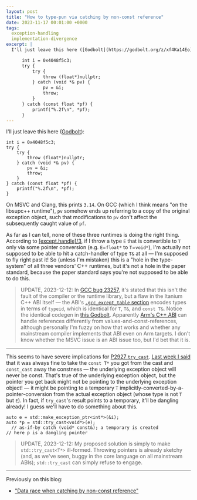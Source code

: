 ```yaml
---
layout: post
title: "How to type-pun via catching by non-const reference"
date: 2023-11-17 00:01:00 +0000
tags:
  exception-handling
  implementation-divergence
excerpt: |
  I'll just leave this here ([Godbolt](https://godbolt.org/z/xf4Ka14Eo)):

      int i = 0x4048f5c3;
      try {
          try {
              throw (float*)nullptr;
          } catch (void *& pv) {
              pv = &i;
              throw;
          }
      } catch (const float *pf) {
          printf("%.2f\n", *pf);
      }
---
```


I'll just leave this here ([Godbolt](https://godbolt.org/z/xf4Ka14Eo)):

    int i = 0x4048f5c3;
    try {
        try {
            throw (float*)nullptr;
        } catch (void *& pv) {
            pv = &i;
            throw;
        }
    } catch (const float *pf) {
        printf("%.2f\n", *pf);
    }

On MSVC and Clang, this prints `3.14`.
On GCC (which I think means "on the libsupc++ runtime"), `pv` somehow ends up referring to a copy of
the original exception object, such that modifications to `pv` don't affect the subsequently caught
value of `pf`.

As far as I can tell, none of these three runtimes is doing the right thing. According to
[[except.handle]/3](https://eel.is/c++draft/except.handle#3), if I throw a type `E` that is
convertible to `T` only via some pointer conversion (e.g. `E`=`float*` to `T`=`void*`), I'm
actually not supposed to be able to hit a catch-handler of type `T&` at all — I'm supposed to
fly right past it! So (unless I'm mistaken) this is a "hole in the type-system" of all three
vendors' C++ runtimes, but it's not a hole in the paper standard, because the paper standard
says you're not supposed to be able to do this.

> UPDATE, 2023-12-12: In [GCC bug 23257](https://gcc.gnu.org/bugzilla/show_bug.cgi?id=23257),
> it's stated that this isn't the fault of the compiler or the runtime library, but a flaw in
> the Itanium C++ ABI itself — the ABI's [`.gcc_except_table` section](https://maskray.me/blog/2020-12-12-c++-exception-handling-abi)
> encodes types in terms of `typeid`, which is identical for `T`, `T&`, and `const T&`.
> Notice the identical codegen in [this Godbolt](https://godbolt.org/z/3EYzKTG8E).
> Apparently [Arm's C++ ABI](https://github.com/ARM-software/abi-aa/blob/2a70c42/ehabi32/ehabi32.rst#personality-routine-helper-functions)
> can handle references differently from values-and-const-references, although personally
> I'm fuzzy on how that works and whether any mainstream compiler implements that ABI
> even on Arm targets. I don't know whether the MSVC issue is an ABI issue too, but I'd bet
> that it is.

----

This seems to have severe implications for [P2927 `try_cast`](https://www.open-std.org/jtc1/sc22/wg21/docs/papers/2023/p2927r0.html).
[Last week I said](/blog/2023/11/12/kona-trip-report/#i-was-pleased-to-see-gor-nishano)
that it was always fine to take the `const T*` you got from the
cast and `const_cast` away the constness — the underlying exception object will never be
const. That's true of the underlying exception object, but the pointer you get back might
not be pointing to the underlying exception object! — it might be pointing to a temporary
`T` implicitly-converted-by-a-pointer-conversion from the actual exception object (whose
type is not `T` but `E`). In fact, if `try_cast`'s result points to a temporary, it'll be
dangling already! I guess we'll have to do something about this.

    auto e = std::make_exception_ptr<int*>(&i);
    auto *p = std::try_cast<void*>(e);
      // as-if-by catch (void* const&); a temporary is created
    // here p is a dangling pointer

> UPDATE, 2023-12-12: My proposed solution is simply to make `std::try_cast<T*>` ill-formed.
> Throwing pointers is already sketchy (and, as we've seen, buggy in the core language on
> all mainstream ABIs); `std::try_cast` can simply refuse to engage.

----

Previously on this blog:

* ["Data race when catching by non-const reference"](/blog/2018/09/16/data-race-when-catch-by-nonconst-reference/)
